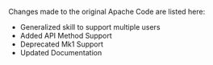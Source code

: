 Changes made to the original Apache Code are listed here:
- Generalized skill to support multiple users
- Added API Method Support
- Deprecated Mk1 Support
- Updated Documentation